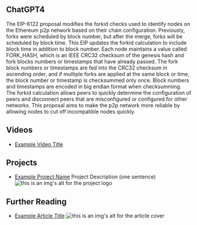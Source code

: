 ## ChatGPT4

The EIP-6122 proposal modifies the forkid checks used to identify nodes on the Ethereum p2p network based on their chain configuration. Previously, forks were scheduled by block number, but after the merge, forks will be scheduled by block time. This EIP updates the forkid calculation to include block time in addition to block number. Each node maintains a value called FORK_HASH, which is an IEEE CRC32 checksum of the genesis hash and fork blocks numbers or timestamps that have already passed. The fork block numbers or timestamps are fed into the CRC32 checksum in ascending order, and if multiple forks are applied at the same block or time, the block number or timestamp is checksummed only once. Block numbers and timestamps are encoded in big endian format when checksumming. The forkid calculation allows peers to quickly determine the configuration of peers and disconnect peers that are misconfigured or configured for other networks. This proposal aims to make the p2p network more reliable by allowing nodes to cut off incompatible nodes quickly.

## Videos

- [Example Video Title](https://www.youtube.com/watch?v=TDGq4aeevgY)

## Projects

- [Example Project Name](https://xxxx.xxx/xxxxx) Project Description (one sentence) ![this is an img's alt for the project logo](https://xxxx.xxx/project-logo.xxx)

## Further Reading

- [Example Article Title](https://xxxx.xxx/xxxxx) ![this is an img's alt for the article cover](https://xxxx.xxx/article-cover.xxx)
